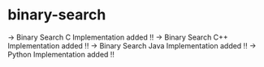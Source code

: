 # binary-search
-> Binary Search C Implementation added !!
-> Binary Search C++ Implementation added !!
-> Binary Search Java Implementation added !!
-> Python Implementation added !!
